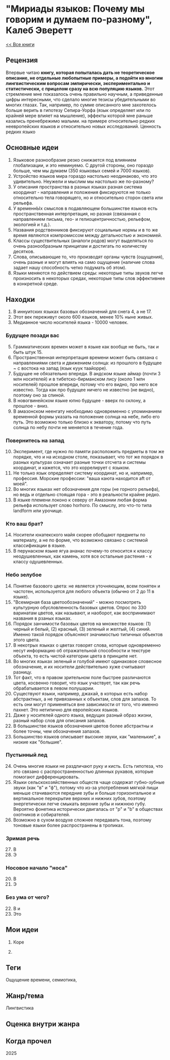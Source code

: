 # "Мириады языков: **Почему мы говорим и думаем по-разному**", Калеб Эверетт

[\<\< Все книги](../README.md)

## Рецензия

Впервые читаю **книгу, которая попыталась дать не теоретическое описание, не отдельные любопытные примеры, а подойти ко многим лингвистическим вопросам эмпирически, экспериментально и статистически, с прицелом сразу на всю популяцию языков.** Этот стремление мне показалось очень правильно научным, а приведенные цифры интересными, что сделало многие тезисы убедительными во многих глазах. Так, например, по сумме описанного мне захотелось больше верить в гипотезу Сепира-Уорфа (язык определяет или по крайней мере влияет на мышление), эффекты которой мне раньше казались пренебрежимо малыми. на примере относительно редких неевропейских языков и относительно новых исследований. Ценность редких языко

## Основные идеи

1.  Языковое разнообразие резко снижается под влиянием глобализации, и это неминуемо. С другой стороны, оно гораздо больше, чем мы думаем (350 языковых семей и 7000 языков).
2.  Устройство языков мира гораздо настолько неодинаково, что это удивительно. Неужели и мыслим мы настолько же по-разному?
3.  У описания пространства в разных языках разная система координат - направления и положения фиксируются не только относительно тела говорящего, но и относительно сторон света или рельефа.
4.  У временнЫх смыслов в подавляющем большинстве языков есть пространственная интерпретация, но разная (связанная с направлением письма, гео- и гелиоцентричностью, рельефом, экологией и т.д.).
5.  Названия родственников фиксируют социальные нормы и в то же время являются компромиссом между детальностью и экономией.
6.  Классы существительных (аналоги родов) могут выделяться по очень разнообразным принципам и достигать по количеству десятков.
7.  Слова, описывающие то, что производят органы чувств (ощущения), очень разные и могут влиять на само ощущение (наличие слова задает нашу способность четко подумать об этом).
8.  Языки меняются по действием среды: некоторые типы звуков легче произносить в некоторых средах, некоторые типы слов эффективнее в конкретной среде.

## Находки

1.  В иннуитских языках базовых обозначений для снега 4, а не 17.
2.  Этот век переживут около 600 языков, менее 10% ныне живых.
3.  Медианное число носителей языка - 10000 человек.

### Будущее позади вас

5.  Грамматических времен может в языке как вообще не быть, так и быть штук 15.
6.  Пространственная интерпретация времени может быть связана с направлениями света и движением солнца: из прошлого в будущее \~ с востока на запад (язык куук таайорре).
7.  Будущее не обязательно впереди. В андском языке аймар (почти 3 млн носителей) и в тибетско-бирманском лису (около 1 млн носителей) прошлое впереди, потому что его видно, про него все известно. Тогда как про будущее ничего не известно (не видно), поэтому оно за спиной.
8.  В новогвинейском языке юпно будущее - вверх по склону, а прошлое - вниз.
9.  В амазонском неенгату необходимо одновременно с упоминанием временной формы указать на положение солнца на небе, либо его путь. Это возможно только близко к экватору, потому что путь солнца по небу почти не меняется в течение года.

### Повернитесь на запад

10. Эксперимент, где нужно по памяти расположить предметы в том же порядке, что и на исходном столе, показывает, что тот же порядок в разных культурах означает разные точки отсчета и системы координат, и кажется, что это коррелирует с языком.
11. Не только язык определяет систему координат, но и, например, профессия. Морские профессии: "ваша каюта находится aft от моей".
12. Во многих языках нет обозначения для горы (не горного рельефа), но ведь и отдельно стоящая гора - это в реальности крайне редко.
13. В языке племени локоно к северу от Амазонии любая форма рельефа использует слово horhoro. По смыслу, это что-то типа landform или урочище.

### Кто ваш брат?

14. Носители юкатекского майя скорее обобщают предметы по материалу, а не по форме, что возможно связано с системой классификации в языке.
15. В перунаском языке ягуа ананас почему-то относится к классу неодушевленных, как камень, хотя все остальные растения - к классу одушевленных.

### Небо зелубое

14. Понятие базового цвета: не является уточняющим, всем понятен и частотен, используется для любого объекта (обычно от 2 до 11 в языке).
15. "Всемирная база цветообозначений" - можно посмотреть культурную обусловленность базовых цветов. Опрос по 330 варинатам цветов, как называют, и наоборот, как воспринимают названия в рзаных языках.
16. Порядок занчимости базовых цветов на множестве языков: (1) черный и белый, (2) красный, (3) зеленый и желтый, (4) синий. Именно такой порядок объясняют значимостью типичных объектов этого цвета.
17. В некотрых языках о цветах говорят слова, которые одновременно несут информацию об отражательной способности и текстуре объекта, то есть чистой категории цвета в принципе нет.
18. Во многих языках зеленый и голубой имеют одинаковое словесное обозначение, и их носители действительно хуже считывают разницу.
19. Тот факт, что в правом зрительном поле быстрее различаются цвета, косвенно говорит, что язык участвует, так как речь обрабатывается в левом полушарии.
20. Существуют языки, например, джахай, в которых есть набор абстрактных, а не привязанных к объектам, слов для запахов. То есть они могут применяться вне зависимости от того, что именно пахнет. Это нетипично для европейских языков.
21. Даже у носителей одного языка, ведущих разный образ жизни, разный набор слов для описания запахов.
22. В большинстве языков обозначения цветов более абстрактны и более точны, чем обозначения запахов.
23. Большинство языков описывает высокие звуки, как "маленькие", а низкие как "большие".

### Пустынный лед

24. Очень многие языки не раздличают руку и кисть. Есть гипотеза, что это связано с распространенностью длинных рукавов, которые помогают дифференцировать.
25. Языки сельскохозяйственных обществ чаще содержат губно-зубные звуки (как "в" и "ф"), потому что из-за употребления мягкой пищи меньше стачиваются передние зубы и больше горизонтальное и вертикальное перекрытие верхних и нижних зубов, поэтому энергетически легче смыкать верхние зубы и нижнюю губу. Вероятно фонетика исторически двигалась от "p" и "b" в обществах охотников и собирателей.
26. Возможно в сухом воздухе сложнее передавать тона, поэтому тоновые языки более распространены в тропиках.

### Зримая речь

27. В
28. Э

### Носовое начало "носа"

20. В
21. Э

### Без ума от чего?

22. В и
23. Это

## Мои идеи

1.  Коре

2.  

## Теги

Ощущение времени, семиотика,

## Жанр/тема

Лингвистика

## Оценка внутри жанра

## Когда прочел

2025

